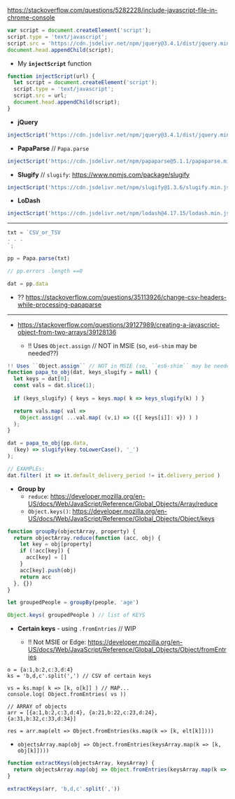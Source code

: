 https://stackoverflow.com/questions/5282228/include-javascript-file-in-chrome-console

```js
var script = document.createElement('script');
script.type = 'text/javascript';
script.src = 'https://cdn.jsdelivr.net/npm/jquery@3.4.1/dist/jquery.min.js';
document.head.appendChild(script);
```


- My **``injectScript``** function

```js
function injectScript(url) {
  let script = document.createElement('script');
  script.type = 'text/javascript';
  script.src = url;
  document.head.appendChild(script);
}
```

- **jQuery**

```js
injectScript('https://cdn.jsdelivr.net/npm/jquery@3.4.1/dist/jquery.min.js');
```

- **PapaParse** // ``Papa.parse``

```js
injectScript('https://cdn.jsdelivr.net/npm/papaparse@5.1.1/papaparse.min.js');
```

- **Slugify** // ``slugify``: https://www.npmjs.com/package/slugify

```js
injectScript('https://cdn.jsdelivr.net/npm/slugify@1.3.6/slugify.min.js');
```

- **LoDash**

```js
injectScript('https://cdn.jsdelivr.net/npm/lodash@4.17.15/lodash.min.js')
```

----

```js
txt = `CSV_or_TSV
. . .
`;

pp = Papa.parse(txt)

// pp.errors .length ==0

dat = pp.data
```

- ?? https://stackoverflow.com/questions/35113926/change-csv-headers-while-processing-papaparse

----

- https://stackoverflow.com/questions/39127989/creating-a-javascript-object-from-two-arrays/39128136

  - !! Uses ``Object.assign`` // NOT in MSIE (so, ``es6-shim`` may be needed??)

```js
!! Uses ``Object.assign`` // NOT in MSIE (so, ``es6-shim`` may be needed??)
function papa_to_obj(dat, keys_slugify = null) {
  let keys = dat[0];
  const vals = dat.slice(1);
  
  if (keys_slugify) { keys = keys.map( k => keys_slugify(k) ) }

  return vals.map( val =>
    Object.assign( ...val.map( (v,i) => ({[ keys[i]]: v}) ) )
  );
}

dat = papa_to_obj(pp.data,
  (key) => slugify(key.toLowerCase(), '_')
);

// EXAMPLEs:
dat.filter( it => it.default_delivery_period != it.delivery_period )
```

- **Group by**
  - ``reduce``: https://developer.mozilla.org/en-US/docs/Web/JavaScript/Reference/Global_Objects/Array/reduce
  - ``Object.keys()``: https://developer.mozilla.org/en-US/docs/Web/JavaScript/Reference/Global_Objects/Object/keys

```js
function groupBy(objectArray, property) {
  return objectArray.reduce(function (acc, obj) {
    let key = obj[property]
    if (!acc[key]) {
      acc[key] = []
    }
    acc[key].push(obj)
    return acc
  }, {})
}

let groupedPeople = groupBy(people, 'age')

Object.keys( groupedPeople ) // list of KEYS
```

- **Certain keys** - using ``.fromEntries`` // WIP

  - !! Not MSIE or Edge: https://developer.mozilla.org/en-US/docs/Web/JavaScript/Reference/Global_Objects/Object/fromEntries

```
o = {a:1,b:2,c:3,d:4}
ks = 'b,d,c'.split(',') // CSV of certain keys

vs = ks.map( k => [k, o[k]] ) // MAP...
console.log( Object.fromEntries( vs ))

// ARRAY of objects
arr = [{a:1,b:2,c:3,d:4}, {a:21,b:22,c:23,d:24}, {a:31,b:32,c:33,d:34}]

res = arr.map(elt => Object.fromEntries(ks.map(k => [k, elt[k]])))
```

- ``objectsArray.map(obj => Object.fromEntries(keysArray.map(k => [k, obj[k]])))``

```js
function extractKeys(objectsArray, keysArray) {
  return objectsArray.map(obj => Object.fromEntries(keysArray.map(k => [k, obj[k]])));
}

extractKeys(arr, 'b,d,c'.split(','))
```

